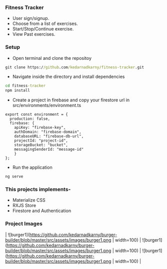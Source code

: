 ### Fitness Tracker
- User sign/signup.
- Choose from a list of exercises.
- Start/Stop/Continue exercise.
- View Past exercises.

### Setup
- Open terminal and clone the repositoy
```cmd
git clone https://github.com/kedarnadkarny/fitness-tracker.git
```

- Navigate inside the directory and install dependencies
```cmd
cd fitness-tracker
npm install
```

- Create a project in firebase and copy your firestore url in src/environments/environment.ts
```
export const environment = {
  production: false,
  firebase: {
    apiKey: "firebase-key",
    authDomain: "firebase-domain",
    databaseURL: "firebase-db-url",
    projectId: "project-id",
    storageBucket: "bucket",
    messagingSenderId: "message-id"
    }
};
```


- Run the application
```cmd
ng serve
```

### This projects implements-
- Materialize CSS
- RXJS Store
- Firestore and Authentication

### Project Images

| ![burger1](https://github.com/kedarnadkarny/burger-builder/blob/master/src/assets/images/burger1.png | width=100) | ![burger1](https://github.com/kedarnadkarny/burger-builder/blob/master/src/assets/images/burger1.png | width=100) | ![burger1](https://github.com/kedarnadkarny/burger-builder/blob/master/src/assets/images/burger1.png | width=100) |